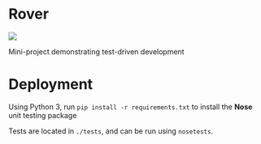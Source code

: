# Rover

![](https://travis-ci.org/authentik8/rover.svg?branch=master)

Mini-project demonstrating test-driven development

# Deployment

Using Python 3, run `pip install -r requirements.txt` to install the __Nose__ unit testing package

Tests are located in `./tests`, and can be run using `nosetests`.
